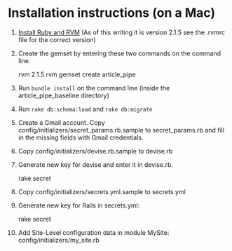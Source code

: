# Installation instructions (on a Mac)

1. [Install Ruby and RVM][1] (As of this writing it is version 2.1.5 see the .rvmrc file for the correct version)
2.  Create the gemset by entering these two commands on the command line.

      rvm 2.1.5
      rvm gemset create article_pipe

3. Run `bundle install` on the command line (inside the article_pipe_baseline directory)
4. Run `rake db:schema:load` and `rake db:migrate`
5. Create a Gmail account. Copy config/initializers/secret_params.rb.sample to secret_params.rb and fill in the missing fields with Gmail credentials.
6. Copy config/initializers/devise.rb.sample to devise.rb
7.  Generate new key for devise and enter it in devise.rb.

      rake secret

8. Copy config/initializers/secrets.yml.sample to secrets.yml
9.  Generate new key for Rails in secrets.yml:

      rake secret

10. Add Site-Level configuration data in module MySite: config/initializers/my_site.rb

[1]: http://www.interworks.com/blogs/ckaukis/2013/03/05/installing-ruby-200-rvm-and-homebrew-mac-os-x-108-mountain-lion
